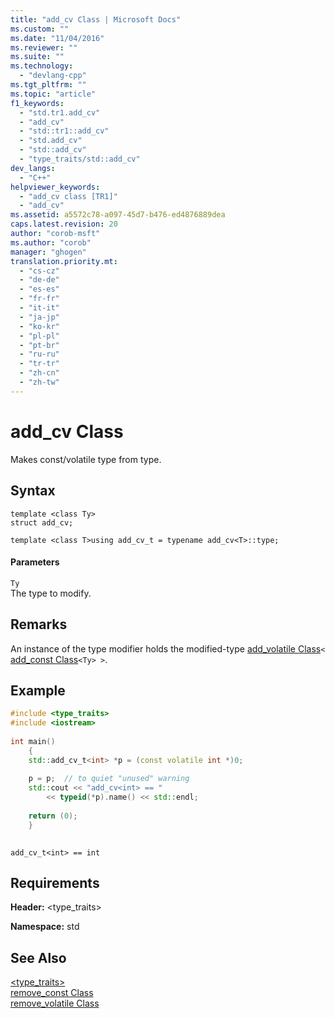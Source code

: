 ```yaml
---
title: "add_cv Class | Microsoft Docs"
ms.custom: ""
ms.date: "11/04/2016"
ms.reviewer: ""
ms.suite: ""
ms.technology: 
  - "devlang-cpp"
ms.tgt_pltfrm: ""
ms.topic: "article"
f1_keywords: 
  - "std.tr1.add_cv"
  - "add_cv"
  - "std::tr1::add_cv"
  - "std.add_cv"
  - "std::add_cv"
  - "type_traits/std::add_cv"
dev_langs: 
  - "C++"
helpviewer_keywords: 
  - "add_cv class [TR1]"
  - "add_cv"
ms.assetid: a5572c78-a097-45d7-b476-ed4876889dea
caps.latest.revision: 20
author: "corob-msft"
ms.author: "corob"
manager: "ghogen"
translation.priority.mt: 
  - "cs-cz"
  - "de-de"
  - "es-es"
  - "fr-fr"
  - "it-it"
  - "ja-jp"
  - "ko-kr"
  - "pl-pl"
  - "pt-br"
  - "ru-ru"
  - "tr-tr"
  - "zh-cn"
  - "zh-tw"
---
```

# add_cv Class
Makes const/volatile type from type.  
  
## Syntax  
  
```  
template <class Ty>  
struct add_cv;  
 
template <class T>using add_cv_t = typename add_cv<T>::type;  
```  
  
#### Parameters  
 `Ty`  
 The type to modify.  
  
## Remarks  
 An instance of the type modifier holds the modified-type [add_volatile Class](../standard-library/add-volatile-class.md)`<` [add_const Class](../standard-library/add-const-class.md)`<Ty> >`.  
  
## Example  
  
```cpp  
#include <type_traits>   
#include <iostream>   
  
int main()   
    {   
    std::add_cv_t<int> *p = (const volatile int *)0;   
  
    p = p;  // to quiet "unused" warning   
    std::cout << "add_cv<int> == "   
        << typeid(*p).name() << std::endl;   
  
    return (0);   
    }  
  
```  
  
```Output  
add_cv_t<int> == int  
```  
  
## Requirements  
 **Header:** <type_traits>  
  
 **Namespace:** std  
  
## See Also  
 [<type_traits>](../standard-library/type-traits.md)   
 [remove_const Class](../standard-library/remove-const-class.md)   
 [remove_volatile Class](../standard-library/remove-volatile-class.md)
